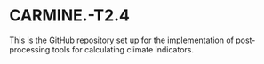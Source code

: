 # CARMINE.-T2.4
This is the GitHub repository set up for the implementation of post-processing tools for calculating climate indicators.
